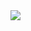 <img src="https://github.com/roger-mir-min/roger-mir-min/blob/main/frontend-roger-miret.png?raw=true">

